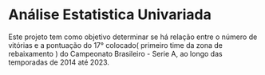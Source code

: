 ﻿# Análise Estatistica Univariada

 Este projeto tem como objetivo determinar se há relação entre o número de vitórias e a pontuação do 17° colocado( primeiro time da zona de rebaixamento ) do Campeonato Brasileiro - Serie A, ao longo das temporadas de 2014 até 2023.
